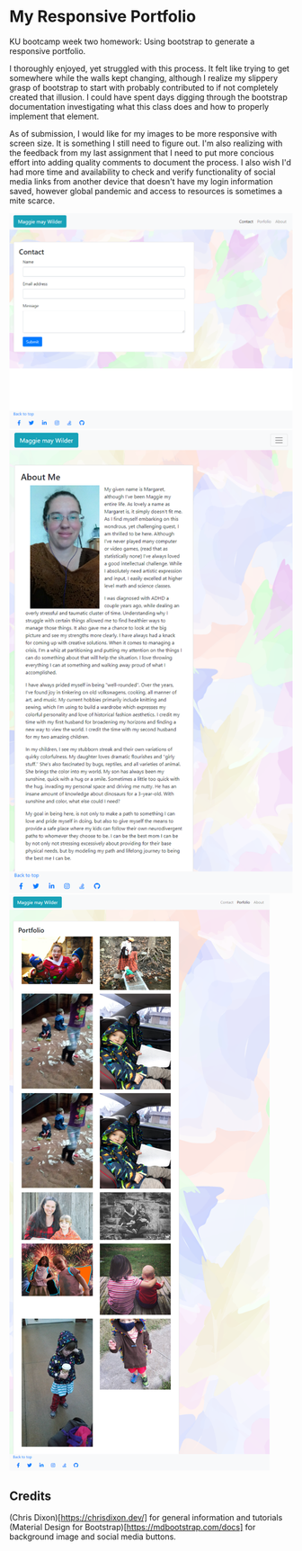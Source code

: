 # My Responsive Portfolio

KU bootcamp week two homework: Using bootstrap to generate a responsive portfolio. 

I thoroughly enjoyed, yet struggled with this process. It felt like trying to get somewhere while the walls kept changing, although I realize my slippery grasp of bootstrap to start with probably contributed to if not completely created that illusion. I could have spent days digging through the bootstrap documentation investigating what this class does and how to properly implement that element.

As of submission, I would like for my images to be more responsive with screen size. It is something I still need to figure out. I'm also realizing with the feedback from my last assignment that I need to put more concious effort into adding quality comments to document the process. I also wish I'd had more time and availability to check and verify functionality of social media links from another device that doesn't have my login information saved, however global pandemic and access to resources is sometimes a mite scarce.

![Contact page](./assets/rpContact.png)
![About Me page](./assets/rpAboutMe.png)
![Portfolio page](./assets/rpPortfolio.png)

## Credits

(Chris Dixon)[https://chrisdixon.dev/] for general information and tutorials
(Material Design for Bootstrap)[https://mdbootstrap.com/docs] for background image and social media buttons.
